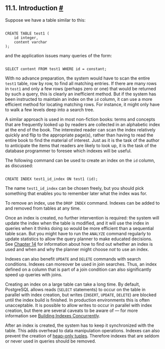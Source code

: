 ## 11.1. Introduction [#](#INDEXES-INTRO)

Suppose we have a table similar to this:

```

CREATE TABLE test1 (
    id integer,
    content varchar
);
```

and the application issues many queries of the form:

```

SELECT content FROM test1 WHERE id = constant;
```

With no advance preparation, the system would have to scan the entire `test1` table, row by row, to find all matching entries. If there are many rows in `test1` and only a few rows (perhaps zero or one) that would be returned by such a query, this is clearly an inefficient method. But if the system has been instructed to maintain an index on the `id` column, it can use a more efficient method for locating matching rows. For instance, it might only have to walk a few levels deep into a search tree.

A similar approach is used in most non-fiction books: terms and concepts that are frequently looked up by readers are collected in an alphabetic index at the end of the book. The interested reader can scan the index relatively quickly and flip to the appropriate page(s), rather than having to read the entire book to find the material of interest. Just as it is the task of the author to anticipate the items that readers are likely to look up, it is the task of the database programmer to foresee which indexes will be useful.

The following command can be used to create an index on the `id` column, as discussed:

```

CREATE INDEX test1_id_index ON test1 (id);
```

The name `test1_id_index` can be chosen freely, but you should pick something that enables you to remember later what the index was for.

To remove an index, use the `DROP INDEX` command. Indexes can be added to and removed from tables at any time.

Once an index is created, no further intervention is required: the system will update the index when the table is modified, and it will use the index in queries when it thinks doing so would be more efficient than a sequential table scan. But you might have to run the `ANALYZE` command regularly to update statistics to allow the query planner to make educated decisions. See [Chapter 14](performance-tips.html "Chapter 14. Performance Tips") for information about how to find out whether an index is used and when and why the planner might choose *not* to use an index.

Indexes can also benefit `UPDATE` and `DELETE` commands with search conditions. Indexes can moreover be used in join searches. Thus, an index defined on a column that is part of a join condition can also significantly speed up queries with joins.

Creating an index on a large table can take a long time. By default, PostgreSQL allows reads (`SELECT` statements) to occur on the table in parallel with index creation, but writes (`INSERT`, `UPDATE`, `DELETE`) are blocked until the index build is finished. In production environments this is often unacceptable. It is possible to allow writes to occur in parallel with index creation, but there are several caveats to be aware of — for more information see [Building Indexes Concurrently](sql-createindex.html#SQL-CREATEINDEX-CONCURRENTLY "Building Indexes Concurrently").

After an index is created, the system has to keep it synchronized with the table. This adds overhead to data manipulation operations. Indexes can also prevent the creation of [heap-only tuples](storage-hot.html "73.7. Heap-Only Tuples (HOT)"). Therefore indexes that are seldom or never used in queries should be removed.